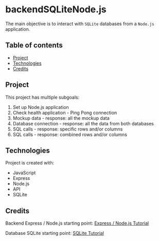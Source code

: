 # backendSQLiteNode.js
The main objective is to interact with `SQLite` databases from a `Node.js` application.

## Table of contents
* [Project](#Project)
* [Technologies](#technologies)
* [Credits](#Credits)

## Project
This project has multiple subgoals:
1. Set up Node.js application
2. Check health application - Ping Pong connection
3. Mockup data - response: all the mockup data
4. Database connection - response: all the data from both databases
5. SQL calls - response: specific rows and/or columns
6. SQL calls - response: combined rows and/or columns

## Technologies
Project is created with:
* JavaScript
* Express
* Node.js
* API
* SQLite

## Credits
Backend Express / Node.js starting point:
[Express / Node.js Tutorial](https://expressjs.com/)

Database SQLite starting point:
[SQLite Tutorial](https://www.sqlitetutorial.net/)


